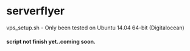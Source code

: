 serverflyer
===========

vps_setup.sh - Only been tested on Ubuntu 14.04 64-bit (Digitalocean)

#### script not finish yet..coming soon.